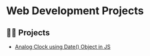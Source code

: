 # Web Development Projects

## 👨‍💻 Projects
- [Analog Clock using Date() Object in JS](/Analog_Clock)
